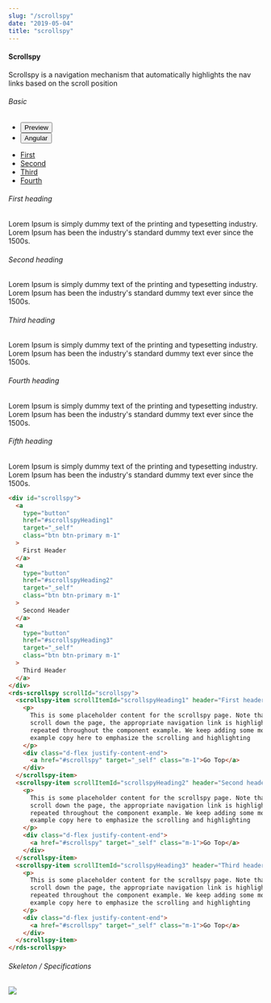 ```yaml
---
slug: "/scrollspy"
date: "2019-05-04"
title: "scrollspy"
---
```


<!-- CSS only -->
<link href="https://cdn.jsdelivr.net/npm/bootstrap@5.1.3/dist/css/bootstrap.min.css" rel="stylesheet" integrity="sha384-1BmE4kWBq78iYhFldvKuhfTAU6auU8tT94WrHftjDbrCEXSU1oBoqyl2QvZ6jIW3" crossorigin="anonymous">
<link rel="stylesheet" href="../../../../../../../raaghu/src/assets/css/style-elements.css">
<link rel="stylesheet" href="../../../../../../../raaghu/src/assets/css/main.css">

#### Scrollspy

<p class="checkbox-def">Scrollspy is a navigation mechanism that automatically highlights the nav links based on the scroll position</p>



<section class="py-4">
    <h6>Basic</h6>
    <div class="py-3">
      <div class="cust-tabs">
        <ul class="nav nav-tabs" id="myTab" role="tablist">
          <li class="nav-item" role="presentation">
            <button class="nav-link active" id="Preview-tab" data-bs-toggle="tab" data-bs-target="#Preview" type="button" role="tab" aria-controls="Preview" aria-selected="true">Preview </button>
          </li>
          <li class="nav-item" role="presentation">
            <button class="nav-link" id="Angular-tab" data-bs-toggle="tab" data-bs-target="#Angular" type="button" role="tab" aria-controls="Angular" aria-selected="false"><i class="bi bi-code-slash" style="font-size:1.0rem"></i>Angular</button>
          </li>
        </ul>
      </div>
      <div class="tab-content card border" id="myTabContent">
        <div class="tab-pane fade show active" id="Preview" role="tabpanel" aria-labelledby="Preview-tab">
          <div class="contents bg-white p-5">
                                          <div class="row">
                                             <div class="col-md-10 col-10 offset-1">
                                                <div class="scrollspy">
                                                   <nav id="navbar-example2" class="navbar navbar-light px-3">
                                                      <ul class="nav nav-pills">
                                                       <li class="">
                                                         <a class="nav-link btn btn-sm" href="#scrollspyHeading1">First</a>
                                                       </li>
                                                       <li class="">
                                                         <a class="nav-link btn btn-sm" href="#scrollspyHeading2">Second</a>
                                                       </li>
                                                       <li class="">
                                                         <a class="nav-link btn btn-sm" href="#scrollspyHeading3">Third</a>
                                                       </li>
                                                       <li class="">
                                                         <a class="nav-link btn btn-sm" href="#scrollspyHeading4">Fourth</a>
                                                       </li>
                                                     </ul>
                                                   </nav>
                                                   <div data-bs-spy="scroll" data-bs-target="#navbar-example2" data-bs-offset="0" class="scrollspy-example bg-light p-5 mt-4" tabindex="0">
                                                     <h6 id="scrollspyHeading1">First heading</h6>
                                                     <p>
                                                         Lorem Ipsum is simply dummy text of the printing and typesetting industry. Lorem Ipsum has been the industry's standard dummy text ever since the 1500s.
                                                     </p>
                                                     <h6 id="scrollspyHeading2">Second heading</h6>
                                                     <p>
                                                         Lorem Ipsum is simply dummy text of the printing and typesetting industry. Lorem Ipsum has been the industry's standard dummy text ever since the 1500s.
                                                     </p>
                                                     <h6 id="scrollspyHeading3">Third heading</h6>
                                                     <p>
                                                         Lorem Ipsum is simply dummy text of the printing and typesetting industry. Lorem Ipsum has been the industry's standard dummy text ever since the 1500s.
                                                     </p>
                                                     <h6 id="scrollspyHeading4">Fourth heading</h6>
                                                     <p>
                                                         Lorem Ipsum is simply dummy text of the printing and typesetting industry. Lorem Ipsum has been the industry's standard dummy text ever since the 1500s.
                                                     </p>
                                                     <h6 id="scrollspyHeading5">Fifth heading</h6>
                                                     <p>
                                                         Lorem Ipsum is simply dummy text of the printing and typesetting industry. Lorem Ipsum has been the industry's standard dummy text ever since the 1500s.
                                                     </p>
                                                   </div>
                                                </div>
                                             </div>
                                          </div>
                                    </div>
        </div>
        <div class="tab-pane fade show" id="Angular" role="tabpanel" aria-labelledby="Angular-tab">
          <div class="contents bg-code">
<div class="row  m-0 p-4">

```html
<div id="scrollspy">
  <a
    type="button"
    href="#scrollspyHeading1"
    target="_self"
    class="btn btn-primary m-1"
  >
    First Header
  </a>
  <a
    type="button"
    href="#scrollspyHeading2"
    target="_self"
    class="btn btn-primary m-1"
  >
    Second Header
  </a>
  <a
    type="button"
    href="#scrollspyHeading3"
    target="_self"
    class="btn btn-primary m-1"
  >
    Third Header
  </a>
</div>
<rds-scrollspy scrollId="scrollspy">
  <scrollspy-item scrollItemId="scrollspyHeading1" header="First header">
    <p>
      This is some placeholder content for the scrollspy page. Note that as you
      scroll down the page, the appropriate navigation link is highlighted. It's
      repeated throughout the component example. We keep adding some more
      example copy here to emphasize the scrolling and highlighting
    </p>
    <div class="d-flex justify-content-end">
      <a href="#scrollspy" target="_self" class="m-1">Go Top</a>
    </div>
  </scrollspy-item>
  <scrollspy-item scrollItemId="scrollspyHeading2" header="Second header">
    <p>
      This is some placeholder content for the scrollspy page. Note that as you
      scroll down the page, the appropriate navigation link is highlighted. It's
      repeated throughout the component example. We keep adding some more
      example copy here to emphasize the scrolling and highlighting
    </p>
    <div class="d-flex justify-content-end">
      <a href="#scrollspy" target="_self" class="m-1">Go Top</a>
    </div>
  </scrollspy-item>
  <scrollspy-item scrollItemId="scrollspyHeading3" header="Third header">
    <p>
      This is some placeholder content for the scrollspy page. Note that as you
      scroll down the page, the appropriate navigation link is highlighted. It's
      repeated throughout the component example. We keep adding some more
      example copy here to emphasize the scrolling and highlighting
    </p>
    <div class="d-flex justify-content-end">
      <a href="#scrollspy" target="_self" class="m-1">Go Top</a>
    </div>
  </scrollspy-item>
</rds-scrollspy>
```

</div>
          </div>
        </div>
      </div>
    </div>
  </section>

  <section class="py-4">
                        <h6>
                           Skeleton / Specifications
                        </h6>
                        <div class="py-3">
                              <!-- Tab panes -->
                              <div class="card border p-5">
                                 <div class="row">
                                    <div class="col-md-12">
                                       <img src="https://portal.raaghu.io/images/components/_scrollspy/img-1.png" class="img-fluid"> 
                                    </div> 
                                 </div>
                              </div>
                        </div>
                     </section>

<!-- JavaScript Bundle with Popper -->
<script src="https://cdn.jsdelivr.net/npm/bootstrap@5.1.3/dist/js/bootstrap.bundle.min.js" integrity="sha384-ka7Sk0Gln4gmtz2MlQnikT1wXgYsOg+OMhuP+IlRH9sENBO0LRn5q+8nbTov4+1p" crossorigin="anonymous"></script>